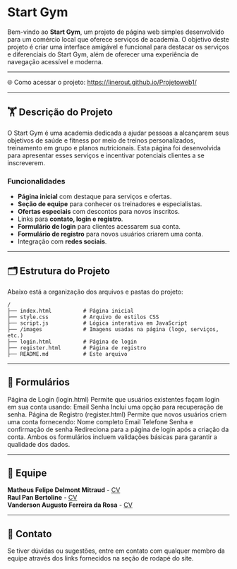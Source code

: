 # Start Gym

Bem-vindo ao **Start Gym**, um projeto de página web simples desenvolvido para um comércio local que oferece serviços de academia. O objetivo deste projeto é criar uma interface amigável e funcional para destacar os serviços e diferenciais do Start Gym, além de oferecer uma experiência de navegação acessível e moderna.

---

🌐 Como acessar o projeto: https://linerout.github.io/Projetoweb1/

---

## 🏋️ Descrição do Projeto

O Start Gym é uma academia dedicada a ajudar pessoas a alcançarem seus objetivos de saúde e fitness por meio de treinos personalizados, treinamento em grupo e planos nutricionais. Esta página foi desenvolvida para apresentar esses serviços e incentivar potenciais clientes a se inscreverem.

### Funcionalidades
- **Página inicial** com destaque para serviços e ofertas.
- **Seção de equipe** para conhecer os treinadores e especialistas.
- **Ofertas especiais** com descontos para novos inscritos.
- Links para **contato, login e registro**.
- **Formulário de login** para clientes acessarem sua conta.
- **Formulário de registro** para novos usuários criarem uma conta.
- Integração com **redes sociais**.

---

## 🗂️ Estrutura do Projeto

Abaixo está a organização dos arquivos e pastas do projeto:

```plaintext
/
├── index.html          # Página inicial
├── style.css           # Arquivo de estilos CSS
├── script.js           # Lógica interativa em JavaScript
├── /images             # Imagens usadas na página (logo, serviços, etc.)
├── login.html          # Página de login
├── register.html       # Página de registro
├── README.md           # Este arquivo
```

---

## 📝 Formulários
Página de Login (login.html)
Permite que usuários existentes façam login em sua conta usando:
Email
Senha
Inclui uma opção para recuperação de senha.
Página de Registro (register.html)
Permite que novos usuários criem uma conta fornecendo:
Nome completo
Email
Telefone
Senha e confirmação de senha
Redireciona para a página de login após a criação da conta.
Ambos os formulários incluem validações básicas para garantir a qualidade dos dados.

---

## 👥 Equipe
**Matheus Felipe Delmont Mitraud** - [CV](https://mitraud.github.io/CV-MatheusMitraud/)  
**Raul Pan Bertoline** - [CV](https://linerout.github.io/-raulpanbertoline-.github.io/)  
**Vanderson Augusto Ferreira da Rosa** - [CV]()  

---

## 📧 Contato
Se tiver dúvidas ou sugestões, entre em contato com qualquer membro da equipe através dos links fornecidos na seção de rodapé do site.
